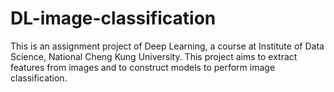 # DL-image-classification
This is an assignment project of Deep Learning, a course at Institute of Data Science, National Cheng Kung University. This project aims to extract features from images and to construct models to perform image classification.
